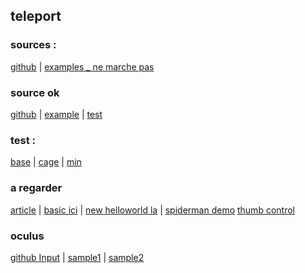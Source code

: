 ## teleport

### sources : 
[github](https://github.com/fernandojsg/aframe-teleport-controls) |
[examples _ ne marche pas](https://fernandojsg.com/aframe-teleport-controls/)

### source ok
[github](https://github.com/TakashiYoshinaga/Oculus-Quest-Interaction-Sample) |
[example](https://quest-demo.glitch.me/) |
[test](https://eminet666.github.io/eminet_VR/x_test/teleport/temple_chinois.html)

### test : 
[base](https://eminet666.github.io/eminet_VR/x_test/teleport/0_base.html) |
[cage](https://eminet666.github.io/eminet_VR/x_test/teleport/cage.html) |
[min](https://eminet666.github.io/eminet_VR/x_test/teleport/min.html)

### a regarder
[article](https://michael-mcanally.medium.com/basic-movement-and-teleportation-in-vr-with-a-frame-114a59767ffc) |
[basic ici](https://eminet666.github.io/eminet_VR/x_test/teleport/basic_mouvement.html) |
[new helloworld la](https://rocketvirtual.com/aframePACKAGE/AdvancedHelloWorld.html) |
[spiderman demo](https://spiderman.webvr.link/)
[thumb control](https://supermedium.com/superframe/components/thumb-controls/examples/basic/)

### oculus
[github Input](https://github.com/TakashiYoshinaga/Oculus-Quest-Input-Sample) |
[sample1](https://quest-test.glitch.me/) |
[sample2](https://quest-test2.glitch.me/)